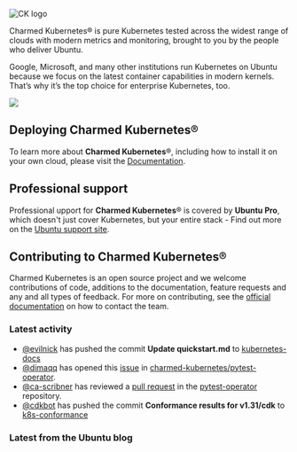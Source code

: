 ![CK logo](https://assets.ubuntu.com/v1/451d4cf4-Charmed+Kubernetes_RGB_onWhite_2022.svg)

Charmed Kubernetes® is pure Kubernetes tested across the widest range of clouds with modern metrics and monitoring, brought to you by the people who deliver Ubuntu.

Google, Microsoft, and many other institutions run Kubernetes on Ubuntu because we focus on the latest container capabilities in modern kernels. That’s why it’s the top choice for enterprise Kubernetes, too.

![](https://assets.ubuntu.com/v1/843c77b6-juju-at-a-glace.svg)

## Deploying Charmed Kubernetes®

To learn more about **Charmed Kubernetes**®, including how to install it on your own cloud, please visit the [Documentation][docs].

## Professional support

Professional upport for **Charmed Kubernetes**® is covered by **Ubuntu Pro**, which doesn't just cover Kubernetes, but your entire stack - Find out more on the [Ubuntu support site](https://ubuntu.com/support).

## Contributing to Charmed Kubernetes®

Charmed Kubernetes is an open source project and we welcome contributions of code, additions to the documentation, feature requests and any and all types of feedback. For more on contributing, see the [official documentation][get-in-touch] on how to contact the team.

<!-- LINKS -->
[docs]: https://ubuntu.com/kubernetes/docs
[get-in-touch]: https://ubuntu.com/kubernetes/docs/get-in-touch

### Latest activity

<!-- activity starts -->
 - [@evilnick](https://github.com/evilnick) has pushed the commit **Update quickstart.md** to [kubernetes-docs](https://github.com/charmed-kubernetes/kubernetes-docs)
 - [@dimaqq](https://github.com/dimaqq) has opened this [issue](https://github.com/charmed-kubernetes/pytest-operator/issues/143) in [charmed-kubernetes/pytest-operator](https://api.github.com/repos/charmed-kubernetes/pytest-operator).
 - [@ca-scribner](https://github.com/ca-scribner) has reviewed a [pull request](https://github.com/charmed-kubernetes/pytest-operator/pull/142) in the [pytest-operator](https://github.com/charmed-kubernetes/pytest-operator) repository.
 - [@cdkbot](https://github.com/cdkbot) has pushed the commit **Conformance results for v1.31/cdk** to [k8s-conformance](https://github.com/charmed-kubernetes/k8s-conformance)
<!-- activity ends -->

<!-- roadmap starts -->

<!-- roadmap ends -->

### Latest from the Ubuntu blog

<!-- blog starts -->

<!-- blog ends -->
